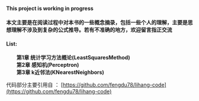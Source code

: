 #### This project is working in progress

#### **本文主要是在阅读过程中对本书的一些概念摘录，包括一些个人的理解，主要是思想理解不涉及到复杂的公式推导。若有不准确的地方，欢迎留言指正交流**

#### List:
&emsp;&emsp;**第1章 统计学习方法概论(LeastSquaresMethod)**  
&emsp;&emsp;**第2章 感知机(Perceptron)**  
&emsp;&emsp;**第3章 k近邻法(KNearestNeighbors)**

代码部分主要引用自 ： [https://github.com/fengdu78/lihang-code](https://github.com/fengdu78/lihang-code)
